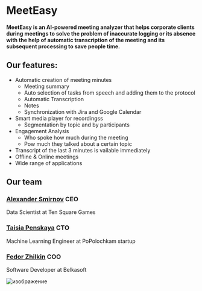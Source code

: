 # MeetEasy
**MeetEasy is an AI-powered meeting analyzer that helps corporate clients during meetings to solve the problem of inaccurate logging or its absence with the help of automatic transcription of the meeting and its subsequent processing to save people time.**

## Our features:

- Automatic creation of meeting minutes
  - Meeting summary
  - Auto selection of tasks from speech and adding them to the protocol
  - Automatic Transcription
  - Notes
  - Synchronization with Jira and Google Calendar
- Smart media player for recordingss
  - Segmentation by topic and by participants
- Engagement Analysis
  - Who spoke how much during the meeting 
  - Рow much they talked about a certain topic 
- Transcript of the last 3 minutes is vailable immediately
- Offline & Online meetings
- Wide range of applications

## Our team
### [Alexander Smirnov](https://github.com/SmirnovAlexander) CEO
Data Scientist at Ten Square Games

### [Taisia Penskaya](https://github.com/TayaPenskaya) CTO
Machine Learning Engineer at PoPolochkam startup

### [Fedor Zhilkin](https://github.com/Feodoros) COO
Software Developer at Belkasoft

![изображение](https://user-images.githubusercontent.com/23313519/141175602-19398116-e3cb-4701-99e0-67044fa37173.png)



